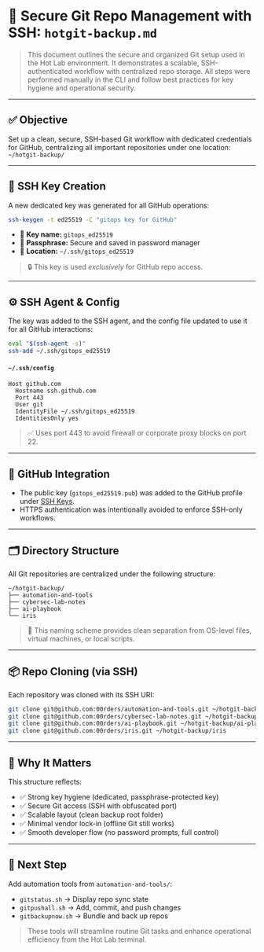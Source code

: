 # 🔧 Secure Git Repo Management with SSH: `hotgit-backup.md`

> This document outlines the secure and organized Git setup used in the Hot Lab environment. It demonstrates a scalable, SSH-authenticated workflow with centralized repo storage. All steps were performed manually in the CLI and follow best practices for key hygiene and operational security.

---

## ✅ Objective

Set up a clean, secure, SSH-based Git workflow with dedicated credentials for GitHub, centralizing all important repositories under one location: `~/hotgit-backup/`

---

## 🔐 SSH Key Creation

A new dedicated key was generated for all GitHub operations:

```bash
ssh-keygen -t ed25519 -C "gitops key for GitHub"
```

* 🔑 **Key name:** `gitops_ed25519`
* 🔐 **Passphrase:** Secure and saved in password manager
* 📁 **Location:** `~/.ssh/gitops_ed25519`

> 🔒 This key is used *exclusively* for GitHub repo access.

---

## ⚙️ SSH Agent & Config

The key was added to the SSH agent, and the config file updated to use it for all GitHub interactions:

```bash
eval "$(ssh-agent -s)"
ssh-add ~/.ssh/gitops_ed25519
```

#### `~/.ssh/config`

```ssh
Host github.com
  Hostname ssh.github.com
  Port 443
  User git
  IdentityFile ~/.ssh/gitops_ed25519
  IdentitiesOnly yes
```

> ✅ Uses port 443 to avoid firewall or corporate proxy blocks on port 22.

---

## 🔗 GitHub Integration

* The public key (`gitops_ed25519.pub`) was added to the GitHub profile under [SSH Keys](https://github.com/settings/keys).
* HTTPS authentication was intentionally avoided to enforce SSH-only workflows.

---

## 🗂 Directory Structure

All Git repositories are centralized under the following structure:

```
~/hotgit-backup/
├── automation-and-tools
├── cybersec-lab-notes
├── ai-playbook
└── iris
```

> 📁 This naming scheme provides clean separation from OS-level files, virtual machines, or local scripts.

---

## 📦 Repo Cloning (via SSH)

Each repository was cloned with its SSH URI:

```bash
git clone git@github.com:00rders/automation-and-tools.git ~/hotgit-backup/automation-and-tools
git clone git@github.com:00rders/cybersec-lab-notes.git ~/hotgit-backup/cybersec-lab-notes
git clone git@github.com:00rders/ai-playbook.git ~/hotgit-backup/ai-playbook
git clone git@github.com:00rders/iris.git ~/hotgit-backup/iris
```

---

## 🧠 Why It Matters

This structure reflects:

* ✅ Strong key hygiene (dedicated, passphrase-protected key)
* ✅ Secure Git access (SSH with obfuscated port)
* ✅ Scalable layout (clean backup root folder)
* ✅ Minimal vendor lock-in (offline Git still works)
* ✅ Smooth developer flow (no password prompts, full control)

---

## 🔄 Next Step

Add automation tools from `automation-and-tools/`:

* `gitstatus.sh` → Display repo sync state
* `gitpushall.sh` → Add, commit, and push changes
* `gitbackupnow.sh` → Bundle and back up repos

> These tools will streamline routine Git tasks and enhance operational efficiency from the Hot Lab terminal.
